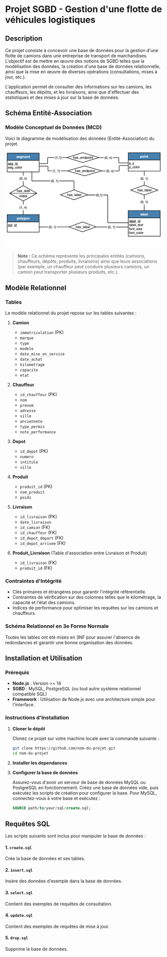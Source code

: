 # Projet SGBD - Gestion d'une flotte de véhicules logistiques

## Description

Ce projet consiste à concevoir une base de données pour la gestion d'une flotte de camions dans une entreprise de transport de marchandises. L'objectif est de mettre en œuvre des notions de SGBD telles que la modélisation des données, la création d'une base de données relationnelle, ainsi que la mise en œuvre de diverses opérations (consultations, mises à jour, etc.).

L'application permet de consulter des informations sur les camions, les chauffeurs, les dépôts, et les livraisons, ainsi que d'effectuer des statistiques et des mises à jour sur la base de données.

## Schéma Entité-Association

### Modèle Conceptuel de Données (MCD)

Voici le diagramme de modélisation des données (Entité-Association) du projet.

![Schéma Entité-Association](images/schemamentite.png)  

> **Note :** Ce schéma représente les principales entités (camions, chauffeurs, dépôts, produits, livraisons) ainsi que leurs associations (par exemple, un chauffeur peut conduire plusieurs camions, un camion peut transporter plusieurs produits, etc.).

## Modèle Relationnel

### Tables

Le modèle relationnel du projet repose sur les tables suivantes :

1. **Camion**
   - `immatriculation` (PK)
   - `marque`
   - `type`
   - `modele`
   - `date_mise_en_service`
   - `date_achat`
   - `kilometrage`
   - `capacite`
   - `etat`

2. **Chauffeur**
   - `id_chauffeur` (PK)
   - `nom`
   - `prenom`
   - `adresse`
   - `ville`
   - `anciennete`
   - `type_permis`
   - `note_performance`

3. **Depot**
   - `id_depot` (PK)
   - `numero`
   - `intitule`
   - `ville`

4. **Produit**
   - `produit_id` (PK)
   - `nom_produit`
   - `poids`

5. **Livraison**
   - `id_livraison` (PK)
   - `date_livraison`
   - `id_camion` (FK)
   - `id_chauffeur` (FK)
   - `id_depot_depart` (FK)
   - `id_depot_arrivee` (FK)

6. **Produit_Livraison** (Table d'association entre Livraison et Produit)
   - `id_livraison` (FK)
   - `produit_id` (FK)

### Contraintes d'Intégrité

- Clés primaires et étrangères pour garantir l'intégrité référentielle.
- Contraintes de vérification sur des colonnes telles que le kilométrage, la capacité et l'état des camions.
- Indices de performance pour optimiser les requêtes sur les camions et chauffeurs.

### Schéma Relationnel en 3e Forme Normale

Toutes les tables ont été mises en 3NF pour assurer l'absence de redondances et garantir une bonne organisation des données.

## Installation et Utilisation

### Prérequis

- **Node.js** : Version >= 14
- **SGBD** : MySQL, PostgreSQL (ou tout autre système relationnel compatible SQL)
- **Framework** : Utilisation de Node.js avec une architecture simple pour l'interface.

### Instructions d'Installation

1. **Cloner le dépôt**
   
   Clonez ce projet sur votre machine locale avec la commande suivante :
   ```bash
   git clone https://github.com/nom-du-projet.git
   cd nom-du-projet
2. **Installer les dependances**

3. **Configurer la base de données**

    Assurez-vous d'avoir un serveur de base de données MySQL ou PostgreSQL en fonctionnement.
    Créez une base de données vide, puis exécutez les scripts de création pour configurer la base.
    Pour MySQL, connectez-vous à votre base et exécutez :
    ```sql
    SOURCE path/to/your/sql/create.sql;
   
## Requêtes SQL

Les scripts suivants sont inclus pour manipuler la base de données :

#### 1. `create.sql`
Crée la base de données et ses tables.

#### 2. `insert.sql`
Insère des données d'exemple dans la base de données.

#### 3. `select.sql`
Contient des exemples de requêtes de consultation.

#### 4. `update.sql`
Contient des exemples de requêtes de mise à jour.

#### 5. `drop.sql`
Supprime la base de données.